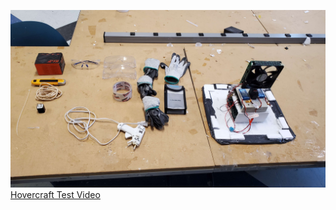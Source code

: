 ![Hovercraft Image](https://github.com/AndreHeiWangLaw/University_Projects/blob/main/2022F/engr290/hover_fall2022.jpg?raw=true)
[Hovercraft Test Video](https://github.com/AndreHeiWangLaw/University_Projects/blob/main/2022F/engr290/hover_test.mov)

